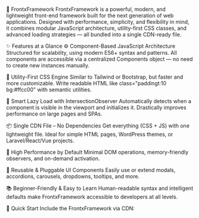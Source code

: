 🚀 FrontxFramework
FrontxFramework is a powerful, modern, and lightweight front-end framework built for the next generation of web applications. Designed with performance, simplicity, and flexibility in mind, it combines modular JavaScript architecture, utility-first CSS classes, and advanced loading strategies — all bundled into a single CDN-ready file.

✨ Features at a Glance
⚙️ Component-Based JavaScript Architecture
Structured for scalability, using modern ES6+ syntax and patterns. All components are accessible via a centralized Components object — no need to create new instances manually.

🎨 Utility-First CSS Engine
Similar to Tailwind or Bootstrap, but faster and more customizable. Write readable HTML like class="paddingt:10 bg:#ffcc00" with semantic utilities.

🧠 Smart Lazy Load with IntersectionObserver
Automatically detects when a component is visible in the viewport and initializes it. Drastically improves performance on large pages and SPAs.

📦 Single CDN File – No Dependencies
Get everything (CSS + JS) with one lightweight file. Ideal for simple HTML pages, WordPress themes, or Laravel/React/Vue projects.

🚀 High Performance by Default
Minimal DOM operations, memory-friendly observers, and on-demand activation.

🧩 Reusable & Pluggable UI Components
Easily use or extend modals, accordions, carousels, dropdowns, tooltips, and more.

📚 Beginner-Friendly & Easy to Learn
Human-readable syntax and intelligent defaults make FrontxFramework accessible to developers at all levels.

🔗 Quick Start
Include the FrontxFramework via CDN:

<!-- CSS + JavaScript Bundle -->
<link rel="stylesheet" href="https://cdn.jsdelivr.net/gh/frontxframework/src@latest/dist/v1/css/frontx.css" />
<script src="https://cdn.jsdelivr.net/gh/frontxframework/src@latest/dist/v1/js/frontx.js"></script>
